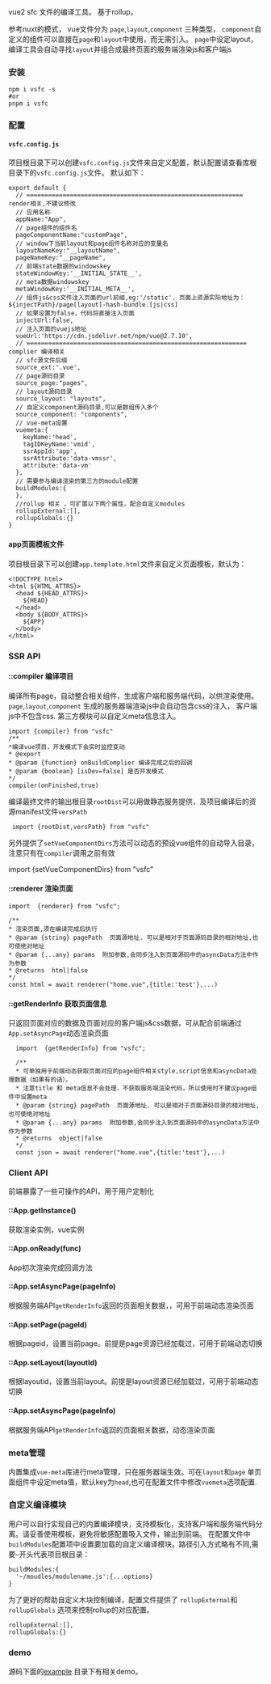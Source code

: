 vue2 sfc 文件的编译工具。 基于rollup。

参考nuxt的模式， vue文件分为 `page`,`layout`,`component` 三种类型， `component`自定义的组件可以直接在`page`和`layout`中使用，而无需引入。 `page`中设定layout， 编译工具会自动寻找`layout`并组合成最终页面的服务端渲染js和客户端js

### 安装

  ```
  npm i vsfc -s
  #or
  pnpm i vsfc

  ```

### 配置

#### `vsfc.config.js`
项目根目录下可以创建`vsfc.config.js`文件来自定义配置，默认配置请查看库根目录下的`vsfc.config.js`文件。 默认如下：

```
export default {
  // ============================================================ render相关,不建议修改
  // 应用名称
  appName:"App",
  // page组件的组件名
  pageComponentName:"customPage",
  // window下当前layout和page组件名称对应的变量名
  layoutNameKey:"__layoutName",
  pageNameKey:"__pageName",
  // 前端state数据的windowskey
  stateWindowKey:'__INITIAL_STATE__',
  // meta数据windowskey
  metaWindowKey:'__INITIAL_META__',
  // 组件js&css文件注入页面的url前缀,eg:'/static'. 页面上资源实际地址为：${injectPath}/page[layout]-hash-bundle.[js|css]
  // 如果设置为false，代码将直接注入页面
  injectUrl:false, 
  // 注入页面的vuejs地址
  vueUrl:'https://cdn.jsdelivr.net/npm/vue@2.7.10',
  // ============================================================= complier 编译相关
  // sfc源文件后缀
  source_ext:'.vue',
  // page源码目录
  source_page:"pages",
  // layout源码目录
  source_layout: "layouts",
  // 自定义component源码目录,可以是数组传入多个
  source_component: "components",
  // vue-meta设置
  vuemeta:{
    keyName:'head',
    tagIDKeyName:'vmid',
    ssrAppId:'app',
    ssrAttribute:'data-vmssr',
    attribute:'data-vm'
  },
  // 需要参与编译渲染的第三方的module配置
  buildModules:{
  },
  //rollup 相关 ，可扩展以下两个属性，配合自定义modules
  rollupExternal:[],
  rollupGlobals:{}
}
```

#### app页面模板文件

项目根目录下可以创建`app.template.html`文件来自定义页面模板，默认为：

```
<!DOCTYPE html>
<html ${HTML_ATTRS}>
  <head ${HEAD_ATTRS}>
    ${HEAD}
  </head>
  <body ${BODY_ATTRS}>
    ${APP}
  </body>
</html>

```

### SSR API

#### ::compiler 编译项目

 编译所有page，自动整合相关组件，生成客户端和服务端代码，以供渲染使用。`page`,`layout`,`component` 生成的服务器端渲染js中会自动包含css的注入， 客户端js中不包含css. 第三方模块可以自定义meta信息注入。 
  
  ```
  import {compiler} from "vsfc"
  /**
  *编译vue项目，开发模式下会实时监控变动
  * @export
  * @param {function} onBuildComplier 编译完成之后的回调
  * @param {boolean} [isDev=false] 是否开发模式
  */
  compiler(onFinished,true)
  ```

 编译最终文件的输出根目录`rootDist`可以用做静态服务提供，及项目编译后的资源manifest文件`versPath`

 ```
  import {rootDist,versPath} from "vsfc"

 ```

 另外提供了`setVueComponentDirs`方法可以动态的预设vue组件的自动导入目录，注意只有在`compiler`调用之前有效

  import {setVueComponentDirs} from "vsfc"


#### ::renderer 渲染页面

  ```
  import  {renderer} from "vsfc";

  /**
  * 渲染页面,须在编译完成后执行
  * @param {string} pagePath  页面源地址. 可以是相对于页面源码目录的相对地址,也可使绝对地址
  * @param {...any} params  附加参数,会同步注入到页面源码中的asyncData方法中作为参数
  * @returns  html|false
  */
  const html = await renderer("home.vue",{title:'test'},...)
  ```

#### ::getRenderInfo 获取页面信息

只返回页面对应的数据及页面对应的客户端js&css数据，可从配合前端通过`App.setAsyncPage`动态渲染页面

```
  import  {getRenderInfo} from "vsfc";

  /**
  * 可单独用于前端动态获取页面对应的page组件相关style,script信息和asyncData处理数据（如果有的话）。
  * 注意title 和 meta信息不会处理，不获取服务端渲染代码，所以使用时不建议page组件中设置meta
  * @param {string} pagePath  页面源地址. 可以是相对于页面源码目录的相对地址,也可使绝对地址
  * @param {...any} params  附加参数,会同步注入到页面源码中的asyncData方法中作为参数
  * @returns  object|false
  */
  const json = await renderer("home.vue",{title:'test'},...)

```

### Client API
前端暴露了一些可操作的API，用于用户定制化

#### ::App.getInstance()

获取渲染实例，vue实例

#### ::App.onReady(func)

App初次渲染完成回调方法
#### ::App.setAsyncPage(pageInfo)

根据服务端API`getRenderInfo`返回的页面相关数据，，可用于前端动态渲染页面

#### ::App.setPage(pageId)

根据pageid，设置当前page。前提是page资源已经加载过，可用于前端动态切换
#### ::App.setLayout(layoutId)

根据layoutid，设置当前layout。前提是layout资源已经加载过，可用于前端动态切换

#### ::App.setAsyncPage(pageInfo)

根据服务端API`getRenderInfo`返回的页面相关数据，动态渲染页面

### meta管理

内置集成`vue-meta`库进行meta管理，只在服务器端生效。可在`layout`和`page` 单页面组件中设定meta值，默认key为`head`,也可在配置文件中修改`vuemeta`选项配置. 

### 自定义编译模块

用户可以自行实现自己的内置编译模块，支持模板化，支持客户端和服务端代码分离。请妥善使用模板，避免将敏感配置吸入文件，输出到前端。 在配置文件中`buildModules`配置项中设置要加载的自定义编译模块。路径引入方式略有不同,需要`~`开头代表项目根目录：

  ```
  buildModules:{
    '~/moudles/modulename.js':{...options} 
  }

  ```
 
为了更好的帮助自定义木块控制编译，配置文件提供了 `rollupExternal`和 `rollupGlobals` 选项来控制rollup的对应配置。

  ```
  rollupExternal:[],
  rollupGlobals:{}
  ```

### demo

  源码下面的[example](./example/).目录下有相关demo。
